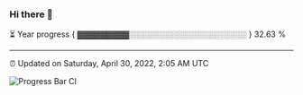 ### Hi there 👋

⏳ Year progress { ▓▓▓▓▓▓▓▓▓░░░░░░░░░░░░░░░░░░░░░ } 32.63 %

---

⏰ Updated on Saturday, April 30, 2022, 2:05 AM UTC

![Progress Bar CI](https://github.com/arthurbuhl/arthurbuhl/workflows/Progress%20Bar%20CI/badge.svg)
